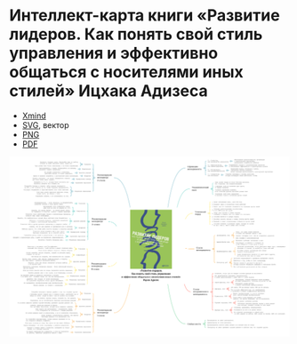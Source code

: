 # Интеллект-карта книги «Развитие лидеров. Как понять свой стиль управления и эффективно общаться с носителями иных стилей» Ицхака Адизеса

* [Xmind](/Развитие%20лидеров/Развитие%20лидеров.xmind)
* [SVG](/Развитие%20лидеров/Развитие%20лидеров.svg), вектор
* [PNG](/Развитие%20лидеров/Развитие%20лидеров.png)
* [PDF](/Развитие%20лидеровРазвитие%20лидеров/Развитие%20лидеров.pdf)

![Интеллект-карта книги «Развитие лидеров. Как понять свой стиль управления и эффективно общаться с носителями иных стилей» Ицхака Адизеса](/Развитие%20лидеров/Развитие%20лидеров.png)
